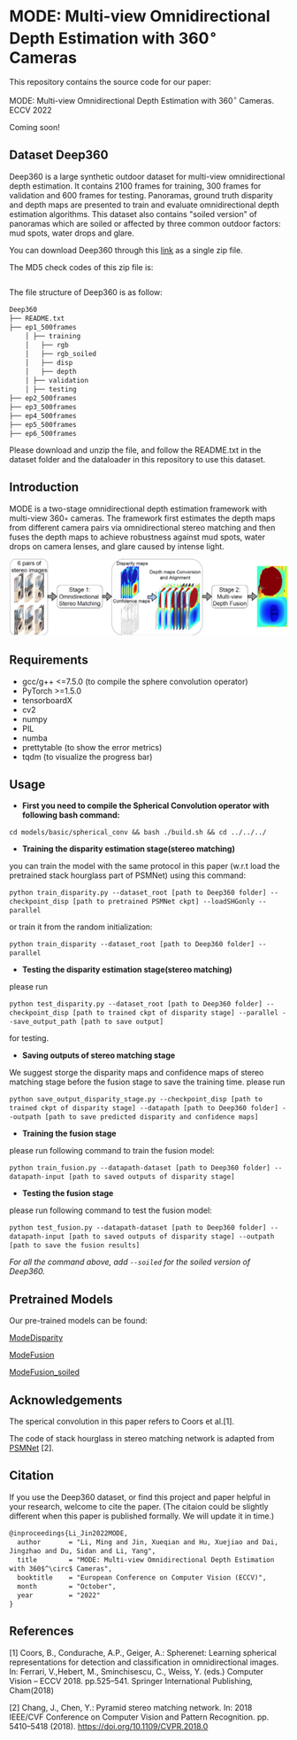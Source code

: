 # MODE: Multi-view Omnidirectional Depth Estimation with 360$^\circ$ Cameras
This repository contains the source code for our paper:

MODE: Multi-view Omnidirectional Depth Estimation with 360$^\circ$ Cameras. ECCV 2022

Coming soon!
## Dataset Deep360
Deep360 is a large synthetic outdoor dataset for multi-view omnidirectional depth estimation. It contains 2100 frames for training, 300 frames for validation and 600 frames for testing. Panoramas, ground truth disparity and depth maps are presented to train and evaluate omnidirectional depth estimation algorithms. This dataset also contains "soiled version" of panoramas which are soiled or affected by three common outdoor factors: mud spots, water drops and glare.

You can download Deep360 through this [link]() as a single zip file.

The MD5 check codes of this zip file is: 
```

```
The file structure of Deep360 is as follow:
```
Deep360
├── README.txt
├── ep1_500frames
    │ ├── training
    │   ├── rgb
    │   ├── rgb_soiled
    │   ├── disp
    │   ├── depth
    │ ├── validation
    │ ├── testing
├── ep2_500frames
├── ep3_500frames
├── ep4_500frames
├── ep5_500frames
├── ep6_500frames
```
Please download and unzip the file, and follow the README.txt in the dataset folder and the dataloader in this repository to use this dataset.
## Introduction
MODE is a two-stage omnidirectional depth estimation framework with multi-view 360◦ cameras. The framework first estimates the depth maps from different camera pairs via omnidirectional stereo matching and then fuses the depth maps to achieve robustness against mud spots, water drops on camera lenses, and glare caused by intense light.

![The pipeline of the proposed two-stage MODE](./net_arch.png)
## Requirements
+ gcc/g++ <=7.5.0 (to compile the sphere convolution operator)
+ PyTorch >=1.5.0
+ tensorboardX
+ cv2
+ numpy
+ PIL
+ numba
+ prettytable (to show the error metrics)
+ tqdm (to visualize the progress bar)
## Usage
* **First you need to compile the Spherical Convolution operator with following bash command:**
```
cd models/basic/spherical_conv && bash ./build.sh && cd ../../../
```
* **Training the disparity estimation stage(stereo matching)**

you can train the model with the same protocol in this paper (w.r.t load the pretrained stack hourglass part of PSMNet) using this command:
```
python train_disparity.py --dataset_root [path to Deep360 folder] --checkpoint_disp [path to pretrained PSMNet ckpt] --loadSHGonly --parallel
```
or train it from the random initialization:
```
python train_disparity --dataset_root [path to Deep360 folder] --parallel
```

* **Testing the disparity estimation stage(stereo matching)**

please run 
```
python test_disparity.py --dataset_root [path to Deep360 folder] --checkpoint_disp [path to trained ckpt of disparity stage] --parallel --save_output_path [path to save output]
```
for testing.

* **Saving outputs of stereo matching stage**

We suggest storge the disparity maps and confidence maps of stereo matching stage before the fusion stage to save the training time. 
please run 
```
python save_output_disparity_stage.py --checkpoint_disp [path to trained ckpt of disparity stage] --datapath [path to Deep360 folder] --outpath [path to save predicted disparity and confidence maps]
```
* **Training the fusion stage**

please run following command to train the fusion model:
```
python train_fusion.py --datapath-dataset [path to Deep360 folder] --datapath-input [path to saved outputs of disparity stage]
```
* **Testing the fusion stage**

please run following command to test the fusion model:
```
python test_fusion.py --datapath-dataset [path to Deep360 folder] --datapath-input [path to saved outputs of disparity stage] --outpath [path to save the fusion results]
```


*For all the command above, add ```--soiled``` for the soiled version of Deep360.*
## Pretrained Models
Our pre-trained models can be found:

[ModeDisparity]()

[ModeFusion]()

[ModeFusion_soiled]()

## Acknowledgements
The sperical convolution in this paper refers to Coors et al.[1].

The code of stack hourglass in stereo matching network is adapted from [PSMNet](https://github.com/JiaRenChang/PSMNet) [2].

## Citation
If you use the Deep360 dataset, or find this project and paper helpful in your research, welcome to cite the paper.
(The citaion could be slightly different when this paper is published formally. We will update it in time.)
```
@inproceedings{Li_Jin2022MODE,
  author       = "Li, Ming and Jin, Xueqian and Hu, Xuejiao and Dai, Jingzhao and Du, Sidan and Li, Yang",
  title        = "MODE: Multi-view Omnidirectional Depth Estimation with 360$^\circ$ Cameras",
  booktitle    = "European Conference on Computer Vision (ECCV)",
  month        = "October",
  year         = "2022"
}
```

## References
[1] Coors, B., Condurache, A.P., Geiger, A.: Spherenet: Learning spherical representations for detection and classification in omnidirectional images. In: Ferrari, V.,Hebert, M., Sminchisescu, C., Weiss, Y. (eds.) Computer Vision – ECCV 2018. pp.525–541. Springer International Publishing, Cham(2018)

[2] Chang, J., Chen, Y.: Pyramid stereo matching network. In: 2018 IEEE/CVF Conference on Computer Vision and Pattern Recognition. pp. 5410–5418 (2018). https://doi.org/10.1109/CVPR.2018.0